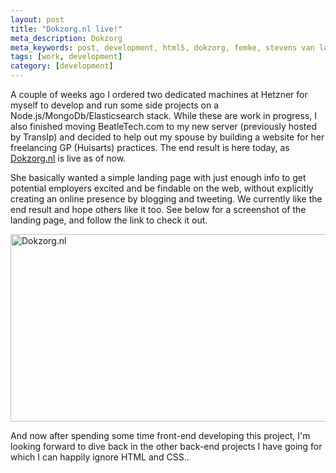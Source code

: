 ```yaml
---
layout: post
title: "Dokzorg.nl live!"
meta_description: Dokzorg
meta_keywords: post, development, html5, dokzorg, femke, stevens van langen
tags: [work, development]
category: [development]
---
```


A couple of weeks ago I ordered two dedicated machines at Hetzner for myself to develop and run some side projects on a Node.js/MongoDb/Elasticsearch stack.
While these are work in progress, I also finished moving BeatleTech.com to my new server (previously hosted by TransIp) and decided to help out my spouse by
building a website for her freelancing GP (Huisarts) practices. The end result is here today, as <a href="http://dokzorg.nl" target="blank">Dokzorg.nl</a> is live as of now.

She basically wanted a simple landing page with just enough info to get potential employers excited and be findable on the web, without explicitly creating
an online presence by blogging and tweeting. We currently like the end result and hope others like it too. See below for a screenshot of the landing page, and follow the
link to check it out.

<a href="http://dokzorg.nl" target="blank"><img src="http://beatletech.s3.amazonaws.com/dokzorg.png" alt="Dokzorg.nl" height="300" width="540"></a>

And now after spending some time front-end developing this project,
I'm looking forward to dive back in the other back-end projects I have going for which I can happily ignore HTML and CSS..

